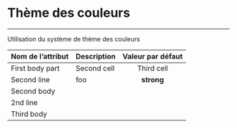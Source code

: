 # Thème des couleurs
---
<p>Utilisation du système de thème des couleurs</p>

| Nom de l’attribut | Description | Valeur par défaut |
|-----------------|:-------------|:---------------:|
| First body part | Second cell  | Third cell      | 
| Second line     | foo          | **strong**      | 
| Second body     |              |                 | 
| 2nd line        |              |                 | 
| Third body      |              |                 | 